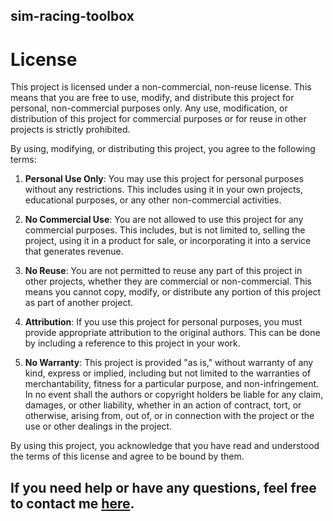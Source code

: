 ## sim-racing-toolbox

# License

This project is licensed under a non-commercial, non-reuse license. This means that you are free to use, modify, and distribute this project for personal, non-commercial purposes only. Any use, modification, or distribution of this project for commercial purposes or for reuse in other projects is strictly prohibited.

By using, modifying, or distributing this project, you agree to the following terms:

1. **Personal Use Only**: You may use this project for personal purposes without any restrictions. This includes using it in your own projects, educational purposes, or any other non-commercial activities.

2. **No Commercial Use**: You are not allowed to use this project for any commercial purposes. This includes, but is not limited to, selling the project, using it in a product for sale, or incorporating it into a service that generates revenue.

3. **No Reuse**: You are not permitted to reuse any part of this project in other projects, whether they are commercial or non-commercial. This means you cannot copy, modify, or distribute any portion of this project as part of another project.

4. **Attribution**: If you use this project for personal purposes, you must provide appropriate attribution to the original authors. This can be done by including a reference to this project in your work.

5. **No Warranty**: This project is provided "as is," without warranty of any kind, express or implied, including but not limited to the warranties of merchantability, fitness for a particular purpose, and non-infringement. In no event shall the authors or copyright holders be liable for any claim, damages, or other liability, whether in an action of contract, tort, or otherwise, arising from, out of, or in connection with the project or the use or other dealings in the project.

By using this project, you acknowledge that you have read and understood the terms of this license and agree to be bound by them.

## **If you need help or have any questions, feel free to contact me [here](mailto:ciccio.17.bro@gmail.com).**

[//]: ([;](https://linktr.ee/minghef1))

